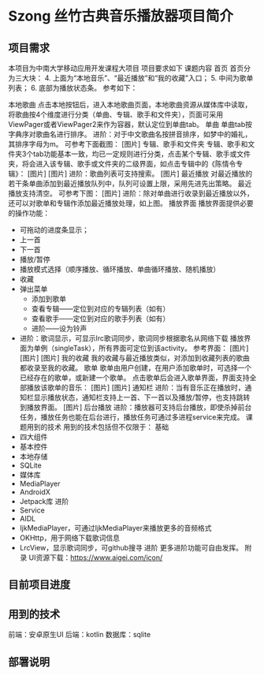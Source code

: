 # Szong 丝竹古典音乐播放器项目简介
## 项目需求
本项目为中南大学移动应用开发课程大项目
项目要求如下
课题内容
首页
首页分为三大块：
4. 上面为“本地音乐”、“最近播放”和“我的收藏”入口；
5. 中间为歌单列表；
6. 底部为播放状态条。
   参考如下：

   本地歌曲
   点击本地按钮后，进入本地歌曲页面，本地歌曲资源从媒体库中读取，将歌曲按4个维度进行分类（单曲、专辑、歌手和文件夹），页面可采用ViewPager或者ViewPager2来作为容器，默认定位到单曲tab。
   单曲
   单曲tab按字典序对歌曲名进行排序。
   进阶：对于中文歌曲名按拼音排序，如梦中的婚礼，其排序字母为m。
   可参考下面截图：
   [图片]
   专辑、歌手和文件夹
   专辑、歌手和文件夹3个tab功能基本一致，均已一定规则进行分类，点击某个专辑、歌手或文件夹，将会进入该专辑、歌手或文件夹的二级界面，如点击专辑中的《陈情令专辑》：
   [图片]
   [图片]
   进阶：歌曲列表可支持搜索。
   [图片]
   最近播放
   对最近播放的若干条单曲添加到最近播放队列中，队列可设置上限，采用先进先出策略。
   最近播放支持清空。
   可参考下图：
   [图片]
   进阶：除对单曲进行收录到最近播放以外，还可以对歌单和专辑作添加最近播放处理，如上图。
   播放界面
   播放界面提供必要的操作功能：
- 可拖动的进度条显示；
- 上一首
- 下一首
- 播放/暂停
- 播放模式选择（顺序播放、循环播放、单曲循环播放、随机播放）
- 收藏
- 弹出菜单
    - 添加到歌单
    - 查看专辑——定位到对应的专辑列表（如有）
    - 查看歌手——定位到对应的歌手列表（如有）
    - 进阶——设为铃声
- 进阶：歌词显示，可显示lrc歌词同步，歌词同步根据歌名从网络下载
  播放界面为单例（singleTask），所有界面可定位到该activity。
  参考界面：
  [图片]
  [图片]
  [图片]
  我的收藏
  我的收藏与最近播放类似，对添加到收藏列表的歌曲都收录至我的收藏。
  歌单
  歌单由用户创建，在用户添加歌单时，可选择一个已经存在的歌单，或新建一个歌单。
  点击歌单后会进入歌单界面，界面支持全部播放该歌单的音乐：
  [图片]
  [图片]
  通知栏
  进阶：当有音乐正在播放时，通知栏显示播放状态，通知栏支持上一首、下一首以及播放/暂停，也支持跳转到播放界面。
  [图片]
  后台播放
  进阶：播放器可支持后台播放，即使杀掉前台任务，播放任务也能在后台进行，播放任务可通过多进程service来完成。
  课题用到的技术
  用到的技术包括但不仅限于：
  基础
- 四大组件
- 基本控件
- 本地存储
- SQLite
- 媒体库
- MediaPlayer
- AndroidX
- Jetpack库
  进阶
- Service
- AIDL
- IjkMediaPlayer，可通过IjkMediaPlayer来播放更多的音频格式
- OKHttp，用于网络下载歌词信息
- LrcView，显示歌词同步，可github搜寻
  进阶
  更多进阶功能可自由发挥。
  附录
  UI资源下载：https://www.aigei.com/icon/
  
## 目前项目进度

## 用到的技术
前端：安卓原生UI
后端：kotlin
数据库：sqlite

## 部署说明